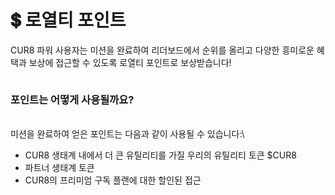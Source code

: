 # 💲 로열티 포인트

CUR8 파워 사용자는 미션을 완료하여 리더보드에서 순위를 올리고 다양한 흥미로운 혜택과 보상에 접근할 수 있도록 로열티 포인트로 보상받습니다!

<figure><img src="../../.gitbook/assets/Screenshot 2025-03-20 at 11.50.12.png" alt=""><figcaption></figcaption></figure>

### 포인트는 어떻게 사용될까요?

\
미션을 완료하여 얻은 포인트는 다음과 같이 사용될 수 있습니다:\


* CUR8 생태계 내에서 더 큰 유틸리티를 가질 우리의 유틸리티 토큰 $CUR8
* 파트너 생태계 토큰
* CUR8의 프리미엄 구독 플랜에 대한 할인된 접근